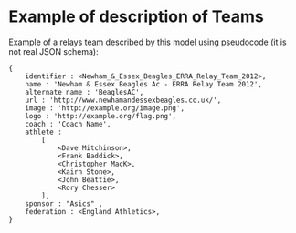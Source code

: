 # Example of description of Teams

Example of a [relays team](https://www.race-results.co.uk/results/2012/nat612.htm) described by this model using pseudocode (it is not real JSON schema):
````
{
    identifier : <Newham_&_Essex_Beagles_ERRA_Relay_Team_2012>,
    name : 'Newham & Essex Beagles Ac - ERRA Relay Team 2012',
    alternate name : 'BeaglesAC',
    url : 'http://www.newhamandessexbeagles.co.uk/',
    image : 'http://example.org/image.png',
    logo : 'http://example.org/flag.png',    
    coach : 'Coach Name',
    athlete : 
        [ 
            <Dave Mitchinson>, 
            <Frank Baddick>, 
            <Christopher MacK>,
            <Kairn Stone>,
            <John Beattie>,
            <Rory Chesser>
        ],
    sponsor : "Asics" ,
    federation : <England Athletics>,
}
````
